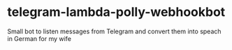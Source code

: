 # telegram-lambda-polly-webhookbot
Small bot to listen messages from Telegram and convert them into speach in German for my wife
